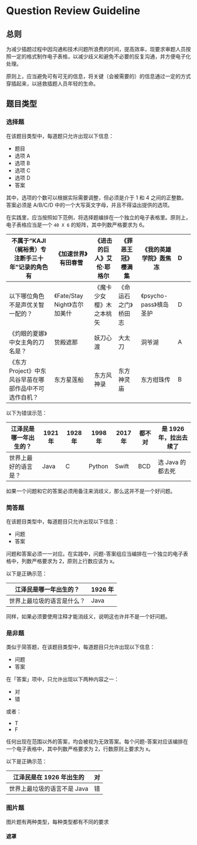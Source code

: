 # Question Review Guideline
## 总则
为减少插题过程中因沟通和技术问题所浪费的时间，提高效率，现要求审题人员按照一定的格式制作电子表格，以减少歧义和避免不必要的反复沟通，并方便电子化处理。

原则上，应当避免可有可无的信息，将关键（会被需要的）的信息通过一定的方式穿插起来，以拯救插题人员年轻的生命。
## 题目类型
### 选择题
在该题目类型中，每道题只允许出现以下信息：

- 题目
- 选项 A
- 选项 B
- 选项 C
- 选项 D
- 答案

其中，选项的个数可以根据实际需要调整，但必须是介于 1 和 4 之间的正整数。答案必须是 A/B/C/D 中的一个大写英文字母，并且不得溢出提供的选项。

在实践里，应当按照如下范例，将选择题编排在一个独立的电子表格里。原则上，电子表格应当是一个 `40 X 6` 的矩阵，其中列数严格要求为 6。

| 不属于“KAJI（梶裕贵）专注断手三十年”记录的角色有               | 《加速世界》有田春雪               | 《进击的巨人》艾伦·耶格尔          | 《罪恶王冠》樱满集                    | 《我的英雄学院》轰焦冻   | D |   |
|----------------------------------------------------------------|------------------------------------|------------------------------------|---------------------------------------|--------------------------|---|---|
| 以下哪位角色不是声优关智一配的？                               | 《Fate/Stay Night》吉尔加美什      | 《魔卡少女樱》木之本桃矢           | 《命运石之门》桥田志                  | 《psycho-pass》槙岛圣护  | D |   |
| 《灼眼的夏娜》中女主角的刀名是？                               | 贽殿遮那                           | 妖刀心渡                           | 大太刀                                | 洞爷湖                   | A |   |
| 《东方Project》中东风谷早苗在哪部作品中不可选作自机？          | 东方星莲船                         | 东方风神录                         | 东方神灵庙                            | 东方绀珠传               | B |   |

以下为错误示范：

| 江泽民是哪一年出生的？ | 1921 年 | 1928 年 | 1998 年 | 2017 年 | 都不对 | 是 1926 年，拉出去续了 |
|------------------------|---------|---------|---------|---------|-----|--------------------|
| 世界上最好的语言是？ | Java | C | Python | Swift | BCD | 选 Java 的都去死 |

如果一个问题和它的答案必须用备注来消歧义，那么这并不是一个好问题。

### 简答题
在该题目类型中，每道题目只允许出现以下信息：

- 问题
- 答案

问题和答案必须一一对应。在实践中，问题-答案组应当编排在一个独立的电子表格中，列数严格要求为 2，原则上行数应该为 x。

以下是正确示范：

| 江泽民是哪一年出生的？ | 1926 年 |
|----------------------------|---------|
| 世界上最垃圾的语言是什么？ | Java |

同样，如果必须要使用注释才能消歧义，说明这也许并不是一个好问题。
### 是非题
类似于简答题，在该题目类型中，每道题目只允许出现以下信息：

- 问题
- 答案

在「答案」项中，只允许出现以下两种内容之一：
- 对
- 错

或者：
- T
- F

任何出现在范围以外的答案，均会被视为无效答案。每个问题-答案对应该编排在一个电子表格中，其中列数严格要求为 2，行数原则上要求为 x。

以下是正确示范：

| 江泽民是在 1926 年出生的 | 对 |
|----------------------------|---------|
| 世界上最垃圾的语言不是 Java | 错 |

### 图片题
图片题有两种类型，每种类型都有不同的要求
#### 遮罩
